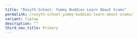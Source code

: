 ```yaml
---
title: "Rosyth School: Yummy Buddies Learn About Scams"
permalink: /rosyth-school-yummy-buddies-learn-about-scams/
variant: tiptap
description: ""
third_nav_title: Primary
---
```


